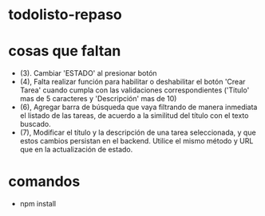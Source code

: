 # todolisto-repaso

# cosas que faltan

- (3). Cambiar 'ESTADO' al presionar botón
- (4), Falta realizar función para habilitar o deshabilitar el botón 'Crear Tarea' cuando cumpla con las validaciones correspondientes ('Titulo' mas de 5 caracteres y 'Descripción' mas de 10)
- (6), Agregar barra de búsqueda que vaya filtrando de manera inmediata el listado de las tareas, de acuerdo a la similitud del título con el texto buscado.
- (7), Modificar el título y la descripción de una tarea seleccionada, y que estos cambios persistan en el backend. Utilice el mismo método y URL que en la actualización de estado.

# comandos
- npm install
